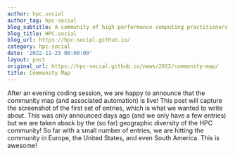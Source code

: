 ```yaml
---
author: hpc.social
author_tag: hpc-social
blog_subtitle: A community of high performance computing practitioners and friends.
blog_title: HPC.social
blog_url: https://hpc-social.github.io/
category: hpc-social
date: '2022-11-23 00:00:00'
layout: post
original_url: https://hpc-social.github.io/news/2022/community-map/
title: Community Map
---
```


After an evening coding session, we are happy to announce that the community map (and associated automation) is live! This post will capture the screenshot of the first set of entries, which is what we wanted to write about. This was only announced days ago (and we only have a few entries) but we are taken aback by the (so far) geographic diversity of the HPC community! So far with a small number of entries, we are hitting the community in Europe, the United States, and even South America. This is awesome!